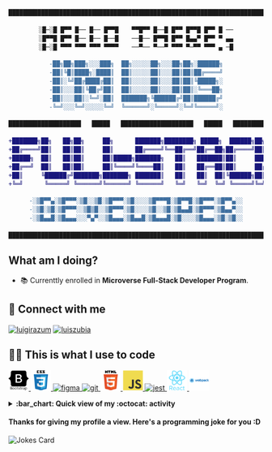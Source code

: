 <!--
color pallete:
rgb(16, 161, 157) // #10A19D
rgb(84, 3, 117) // #540375
rgb(255, 112, 0) // #FF7000
rgb(255, 191, 0) // #FFBF00

**luigirazum/luigirazum** is a ✨ _special_ ✨ repository because its `README.md` (this file) appears on your GitHub profile.

Here are some ideas to get you started:

- 🔭 I’m currently working on ...
- 🌱 I’m currently learning ...
- 👯 I’m looking to collaborate on ...
- 🤔 I’m looking for help with ...
- 💬 Ask me about ...
- 📫 How to reach me: ...
- 😄 Pronouns: ...
- ⚡ Fun fact: ...
-->
<div align="center">

```diff
███████████████████████████████████████████████████████████████████████████████████████

░█─░█ █▀▀ █── █── █▀▀█ 　 ▀▀█▀▀ █──█ █▀▀ █▀▀█ █▀▀ █ ──
░█▀▀█ █▀▀ █── █── █──█ 　 ──█── █▀▀█ █▀▀ █▄▄▀ █▀▀ ▀ ▄▄
░█─░█ ▀▀▀ ▀▀▀ ▀▀▀ ▀▀▀▀ 　 ──▀── ▀──▀ ▀▀▀ ▀─▀▀ ▀▀▀ ▄ ─█

-██╗██╗███╗░░░███╗  ██╗░░░░░██╗░░░██╗██╗░██████╗
-██║╚█║████╗░████║  ██║░░░░░██║░░░██║██║██╔════╝
-██║░╚╝██╔████╔██║  ██║░░░░░██║░░░██║██║╚█████╗░
-██║░░░██║╚██╔╝██║  ██║░░░░░██║░░░██║██║░╚═══██╗
-██║░░░██║░╚═╝░██║  ███████╗╚██████╔╝██║██████╔╝
-╚═╝░░░╚═╝░░░░░╚═╝  ╚══════╝░╚═════╝░╚═╝╚═════╝░

████████████████████   █████   ████████████████████   █████   ████████████████████

+███████╗██╗   ██╗██╗     ██╗      ███████╗████████╗ █████╗  ██████╗██╗  ██╗
+██╔════╝██║   ██║██║     ██║      ██╔════╝╚══██╔══╝██╔══██╗██╔════╝██║ ██╔╝
+█████╗  ██║   ██║██║     ██║█████╗███████╗   ██║   ███████║██║     █████╔╝ 
+██╔══╝  ██║   ██║██║     ██║╚════╝╚════██║   ██║   ██╔══██║██║     ██╔═██╗ 
+██║     ╚██████╔╝███████╗███████╗ ███████║   ██║   ██║  ██║╚██████╗██║  ██╗
+╚═╝      ╚═════╝ ╚══════╝╚══════╝ ╚══════╝   ╚═╝   ╚═╝  ╚═╝ ╚═════╝╚═╝  ╚═╝

-░▒█▀▀▄░▒█▀▀▀░▒█░░▒█░▒█▀▀▀░▒█░░░░▒█▀▀▀█░▒█▀▀█░▒█▀▀▀░▒█▀▀▄░░
-░▒█░▒█░▒█▀▀▀░░▒█▒█░░▒█▀▀▀░▒█░░░░▒█░░▒█░▒█▄▄█░▒█▀▀▀░▒█▄▄▀░░
-░▒█▄▄█░▒█▄▄▄░░░▀▄▀░░▒█▄▄▄░▒█▄▄█░▒█▄▄▄█░▒█░░░░▒█▄▄▄░▒█░▒█░░

███████████████████████████████████████████████████████████████████████████████████████
```
</div>

## What am I doing?
- 📚 Currenttly enrolled in **Microverse Full-Stack Developer Program**.

## 🔌 Connect with me
<a href="https://twitter.com/luigirazum" target="blank"><img align="center" src="https://raw.githubusercontent.com/rahuldkjain/github-profile-readme-generator/master/src/images/icons/Social/twitter.svg" alt="luigirazum" height="30" width="40" /></a>
<a href="https://linkedin.com/in/luiszubia" target="blank"><img align="center" src="https://raw.githubusercontent.com/rahuldkjain/github-profile-readme-generator/master/src/images/icons/Social/linked-in-alt.svg" alt="luiszubia" height="30" width="40" /></a>


## 👨‍💻 This is what I use to code
<p align="left"> <a href="https://getbootstrap.com" target="_blank" rel="noreferrer"> <img src="https://raw.githubusercontent.com/devicons/devicon/master/icons/bootstrap/bootstrap-plain-wordmark.svg" alt="bootstrap" width="40" height="40"/> </a> <a href="https://www.w3schools.com/css/" target="_blank" rel="noreferrer"> <img src="https://raw.githubusercontent.com/devicons/devicon/master/icons/css3/css3-original-wordmark.svg" alt="css3" width="40" height="40"/> </a> <a href="https://www.figma.com/" target="_blank" rel="noreferrer"> <img src="https://www.vectorlogo.zone/logos/figma/figma-icon.svg" alt="figma" width="40" height="40"/> </a> <a href="https://git-scm.com/" target="_blank" rel="noreferrer"> <img src="https://www.vectorlogo.zone/logos/git-scm/git-scm-icon.svg" alt="git" width="40" height="40"/> </a> <a href="https://www.w3.org/html/" target="_blank" rel="noreferrer"> <img src="https://raw.githubusercontent.com/devicons/devicon/master/icons/html5/html5-original-wordmark.svg" alt="html5" width="40" height="40"/> </a> <a href="https://developer.mozilla.org/en-US/docs/Web/JavaScript" target="_blank" rel="noreferrer"> <img src="https://raw.githubusercontent.com/devicons/devicon/master/icons/javascript/javascript-original.svg" alt="javascript" width="40" height="40"/> </a> <a href="https://jestjs.io" target="_blank" rel="noreferrer"> <img src="https://www.vectorlogo.zone/logos/jestjsio/jestjsio-icon.svg" alt="jest" width="40" height="40"/> </a> <a href="https://reactjs.org/" target="_blank" rel="noreferrer"> <img src="https://raw.githubusercontent.com/devicons/devicon/master/icons/react/react-original-wordmark.svg" alt="react" width="40" height="40"/> </a> <a href="https://webpack.js.org" target="_blank" rel="noreferrer"> <img src="https://raw.githubusercontent.com/devicons/devicon/d00d0969292a6569d45b06d3f350f463a0107b0d/icons/webpack/webpack-original-wordmark.svg" alt="webpack" width="40" height="40"/> </a> </p>

<details>	
  <summary><b>:bar_chart: Quick view of my :octocat: activity</b></summary>

  <br />
    <table>
      <tr> <!-- First row of the table -->
        <td> <!-- Shows Statistics for the GH profile on the first row / first column -->
          <img height="150px" src="https://github-readme-stats.vercel.app/api?username=luigirazum&theme=slateorange&bg_color=000000f0&text_bold=false&hide_border=true&include_all_commits=true&count_private=true&show_icons=true&custom_title=Statistics%20for%20Luis&hide_title=true&line_height=22&card_width=422px" />
        </td>
        <th rowspan="2"> <!-- Shows coding languages statistics on second column / first & second rows -->
          <img height="340px" src="https://github-readme-stats.vercel.app/api/top-langs/?username=luigirazum&theme=slateorange&bg_color=000000f0&hide_border=true&include_all_commits=true&count_private=true&custom_title=Coding%20Languages&card_width=200px" />
        </th>
      </tr> <!-- EOF - First row of the table -->
      <tr> <!-- Second row of the table -->
        <td> <!-- Shows the user streak on the second row / first column -->
          <img height="170px" src="https://github-readme-streak-stats.herokuapp.com/?user=luigirazum&layout=compact&theme=slateorange&background=000000f0&hide_border=true" />
        </td>
      </tr> <!-- EOF - Second row of the table -->
    </table>
</details>

<h4>Thanks for giving my profile a view. Here's a programming joke for you :D</h4>
<img src="https://readme-jokes.vercel.app/api" alt="Jokes Card" />

